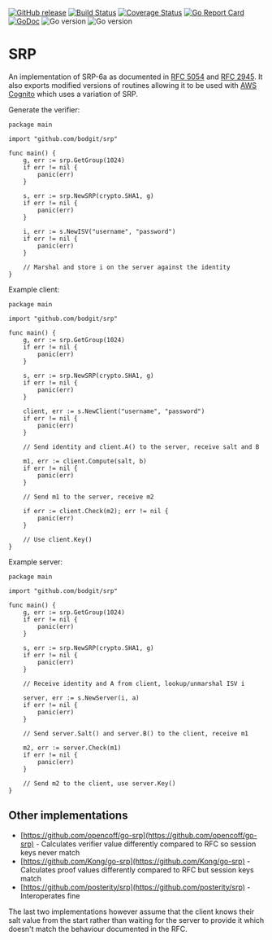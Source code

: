 [![GitHub release](https://img.shields.io/github/v/release/bodgit/srp)](https://github.com/bodgit/srp/releases)
[![Build Status](https://img.shields.io/github/workflow/status/bodgit/srp/build)](https://github.com/bodgit/srp/actions?query=workflow%3Abuild)
[![Coverage Status](https://coveralls.io/repos/github/bodgit/srp/badge.svg?branch=main)](https://coveralls.io/github/bodgit/srp?branch=main)
[![Go Report Card](https://goreportcard.com/badge/github.com/bodgit/srp)](https://goreportcard.com/report/github.com/bodgit/srp)
[![GoDoc](https://godoc.org/github.com/bodgit/srp?status.svg)](https://godoc.org/github.com/bodgit/srp)
![Go version](https://img.shields.io/badge/Go-1.19-brightgreen.svg)
![Go version](https://img.shields.io/badge/Go-1.18-brightgreen.svg)

# SRP

An implementation of SRP-6a as documented in [RFC 5054](https://www.rfc-editor.org/rfc/rfc5054) and [RFC 2945](https://www.rfc-editor.org/rfc/rfc2945). It also exports modified versions of routines allowing it to be used with [AWS Cognito](https://aws.amazon.com/cognito/) which uses a variation of SRP.

Generate the verifier:
```golang
package main

import "github.com/bodgit/srp"

func main() {
	g, err := srp.GetGroup(1024)
	if err != nil {
		panic(err)
	}

	s, err := srp.NewSRP(crypto.SHA1, g)
	if err != nil {
		panic(err)
	}

	i, err := s.NewISV("username", "password")
	if err != nil {
		panic(err)
	}

	// Marshal and store i on the server against the identity
}
```

Example client:
```golang
package main

import "github.com/bodgit/srp"

func main() {
	g, err := srp.GetGroup(1024)
	if err != nil {
		panic(err)
	}

	s, err := srp.NewSRP(crypto.SHA1, g)
	if err != nil {
		panic(err)
	}

	client, err := s.NewClient("username", "password")
	if err != nil {
		panic(err)
	}

	// Send identity and client.A() to the server, receive salt and B

	m1, err := client.Compute(salt, b)
	if err != nil {
		panic(err)
	}

	// Send m1 to the server, receive m2

	if err := client.Check(m2); err != nil {
		panic(err)
	}

	// Use client.Key()
}
```

Example server:
```golang
package main

import "github.com/bodgit/srp"

func main() {
	g, err := srp.GetGroup(1024)
	if err != nil {
		panic(err)
	}

	s, err := srp.NewSRP(crypto.SHA1, g)
	if err != nil {
		panic(err)
	}

	// Receive identity and A from client, lookup/unmarshal ISV i

	server, err := s.NewServer(i, a)
	if err != nil {
		panic(err)
	}

	// Send server.Salt() and server.B() to the client, receive m1

	m2, err := server.Check(m1)
	if err != nil {
		panic(err)
	}

	// Send m2 to the client, use server.Key()
}
```
## Other implementations

* [https://github.com/opencoff/go-srp](https://github.com/opencoff/go-srp) - Calculates verifier value differently compared to RFC so session keys never match
* [https://github.com/Kong/go-srp](https://github.com/Kong/go-srp) - Calculates proof values differently compared to RFC but session keys match
* [https://github.com/posterity/srp](https://github.com/posterity/srp) - Interoperates fine

The last two implementations however assume that the client knows their salt value from the start rather than waiting for the server to provide it which doesn't match the behaviour documented in the RFC.

